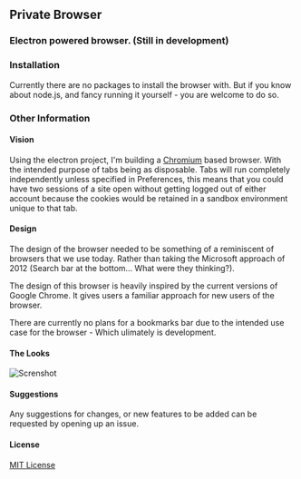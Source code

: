 ## Private Browser
### Electron powered browser. (Still in development)

### Installation

Currently there are no packages to install the browser with. But if you know about node.js, and fancy running it yourself - you are welcome to do so.

### Other Information

#### Vision 
Using the electron project, I'm building a [Chromium](https://www.chromium.org/) based browser. With the intended purpose of 
tabs being as disposable. Tabs will run completely independently unless specified in Preferences, this means that you could 
have two sessions of a site open without getting logged out of either account because the cookies would be retained in a 
sandbox environment unique to that tab.

#### Design

The design of the browser needed to be something of a reminiscent of browsers that we use today. Rather than taking the 
Microsoft approach of 2012 (Search bar at the bottom... What were they thinking?). 

The design of this browser is heavily inspired by the current versions of Google Chrome. It gives users a familiar approach for
new users of the browser.

There are currently no plans for a bookmarks bar due to the intended use case for the browser - Which ulimately is development.

#### The Looks

![Screnshot](https://jrdn.dev/assets/images/private-browser-ss.png "Dark mode First.")

#### Suggestions

Any suggestions for changes, or new features to be added can be requested by opening up an issue.

#### License

[MIT License](LICENSE)
